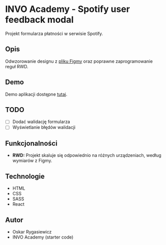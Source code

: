 # INVO Academy - Spotify user feedback modal

Projekt formularza płatności w serwisie Spotify.

## Opis

Odwzorowanie designu z [pliku Figmy](https://www.figma.com/file/87rgRknXb1jpOvkWs6Vgqp/Design?type=design&node-id=0%3A1&mode=design&t=wI8euFcgJvDoipFu-1) oraz poprawne zaprogramowanie reguł RWD.

## Demo

Demo aplikacji dostępne [tutaj](https://wonderful-phoenix-35e97a.netlify.app/).

## TODO
- [ ] Dodać walidację formularza
- [ ] Wyświetlanie błędów walidacji

## Funkcjonalności

- **RWD:** Projekt skaluje się odpowiednio na różnych urządzeniach, według wymiarów z Figmy.

## Technologie

- HTML
- CSS
- SASS
- React

## Autor

- Oskar Rygasiewicz
- INVO Academy (starter code)




